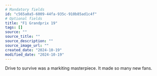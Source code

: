 ```yaml
---
# Mandatory fields
id: "c565a0a5-6009-44fa-935c-910b85ad1c4f"
# Optional fields
title: "F1 Grandprix 19"
tags: []
source: ""
source_title: ""
source_description: ""
source_image_url: ""
created_date: "2024-10-19"
modified_date: "2024-10-19"
---
```

Drive to survive was a markiting masterpiece. It made so many new fans. 